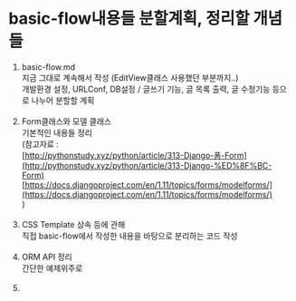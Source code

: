 # basic-flow내용들 분할계획, 정리할 개념들



1. basic-flow.md  
   지금 그대로 계속해서 작성 (EditView클래스 사용했던 부분까지..)  
   개발환경 설정, URLConf, DB설정 / 글쓰기 기능, 글 목록 출력, 글 수정기능 등으로 나누어 분할할 계획  
   ​
2. Form클래스와 모델 클래스  
   기본적인 내용들 정리   
   (참고자료 :  
    [http://pythonstudy.xyz/python/article/313-Django-폼-Form](http://pythonstudy.xyz/python/article/313-Django-%ED%8F%BC-Form)  
    [https://docs.djangoproject.com/en/1.11/topics/forms/modelforms/](https://docs.djangoproject.com/en/1.11/topics/forms/modelforms/)  
   )  
   ​
3. CSS Template 상속 등에 관해  
   직접 basic-flow에서 작성한 내용을 바탕으로 분리하는 코드 작성  
   ​
4. ORM API 정리  
   간단한 예제위주로  
   ​
5. ​









